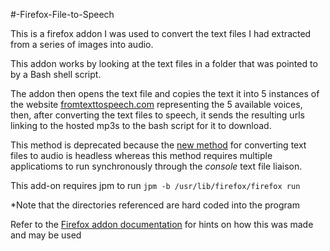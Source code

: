 #-Firefox-File-to-Speech

This is a firefox addon I was used to convert the text files I had extracted from a series of images into audio.

This addon works by looking at the text files in a folder that was pointed to by a Bash shell script.

The addon then opens the text file and copies the text it into 5 instances of the website [fromtexttospeech.com](www.fromtexttospeech.com) representing the 5 available voices, then, after converting the text files to speech, it sends the resulting urls linking to the hosted mp3s to the bash script for it to download.

This method is deprecated because the [new method](https://github.com/KhalfaniWadlington/Convert-Book-or-PDF-To-Audio) for converting text files to audio is headless whereas this method requires multiple applicatioms to run synchronously through the *console* text file liaison.

This add-on requires jpm to run ```jpm -b /usr/lib/firefox/firefox run ```


*Note that the directories referenced are hard coded into the program

Refer to the [Firefox addon documentation](https://developer.mozilla.org/en-US/Add-ons/SDK) for hints on how this was made and may be used
